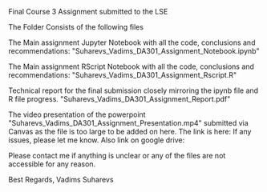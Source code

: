 Final Course 3 Assignment submitted to the LSE

The Folder Consists of the following files

The Main assignment Jupyter Notebook with all the code, conclusions and recommendations: "Suharevs_Vadims_DA301_Assignment_Notebook.ipynb"

The Main assignment RScript Notebook with all the code, conclusions and recommendations: "Suharevs_Vadims_DA301_Assignment_Rscript.R"

Technical report for the final submission closely mirroring the ipynb file and R file progress. "Suharevs_Vadims_DA301_Assignment_Report.pdf"

The video presentation of the powerpoint "Suharevs_Vadims_DA301_Assignment_Presentation.mp4" submitted via Canvas as the file is too large to be added on here. The link is here:  If any issues, please let me know. Also link on google drive: 

Please contact me if anything is unclear or any of the files are not accessible for any reason.

Best Regards, Vadims Suharevs
